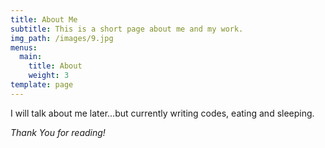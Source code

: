 ```yaml
---
title: About Me
subtitle: This is a short page about me and my work.
img_path: /images/9.jpg
menus:
  main:
    title: About
    weight: 3
template: page
---
```

I will talk about me later...but currently writing codes, eating and sleeping.

*Thank You for reading!*
